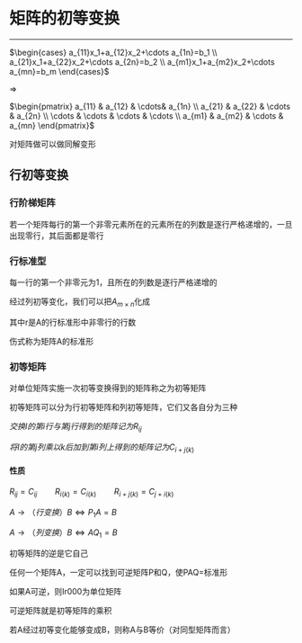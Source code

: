 # 矩阵的初等变换

---

$\begin{cases}
a_{11}x_1+a_{12}x_2+\cdots a_{1n}=b_1 \\
a_{21}x_1+a_{22}x_2+\cdots a_{2n}=b_2 \\
a_{m1}x_1+a_{m2}x_2+\cdots a_{mn}=b_m
\end{cases}$

$\Rightarrow$

$\begin{pmatrix}
a_{11} & a_{12} & \cdots&  a_{1n} \\
a_{21} & a_{22} & \cdots & a_{2n} \\
\cdots & \cdots & \cdots & \cdots \\
a_{m1} & a_{m2} & \cdots & a_{mn}
\end{pmatrix}$

对矩阵做可以做同解变形

## 行初等变换

### 行阶梯矩阵

若一个矩阵每行的第一个非零元素所在的元素所在的列数是逐行严格递增的，一旦出现零行，其后面都是零行

### 行标准型

每一行的第一个非零元为1，且所在的列数是逐行严格递增的

经过列初等变化，我们可以把$A_{m\times n}$化成

其中r是A的行标准形中非零行的行数

伤式称为矩阵A的标准形

### 初等矩阵

对单位矩阵实施一次初等变换得到的矩阵称之为初等矩阵

初等矩阵可以分为行初等矩阵和列初等矩阵，它们又各自分为三种

$交换I的第i行与第j行得到的矩阵记为R_{ij}$

$将I的第j列乘以k后加到第i列上得到的矩阵记为 C_{i+j(k)}$

#### 性质

$R_{ij}=C_{ij}\qquad R_{i(k)}=C_{i(k)}\qquad R_{i+j(k)}=C_{j+i(k)}$

$A\rightarrow（行变换） B\Leftrightarrow P_1A=B$

$A\rightarrow（列变换） B\Leftrightarrow AQ_1=B$

初等矩阵的逆是它自己

任何一个矩阵A，一定可以找到可逆矩阵P和Q，使PAQ=标准形

如果A可逆，则Ir000为单位矩阵

可逆矩阵就是初等矩阵的乘积

若A经过初等变化能够变成B，则称A与B等价（对同型矩阵而言）



